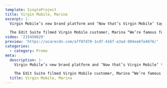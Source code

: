 ```yaml
---
template: SingleProject
title: Virgin Mobile, Marina
excerpt: |-
  Virgin Mobile’s new brand platform and ‘Now that’s Virgin Mobile’ tagline. The campaign takes the stories of five real Virgin Mobile customers, who deliver ‘turned up testimonials’ about why they choose Virgin Mobile.

  The Edit Suite filmed Virgin Mobile customer, Marina “We’re famous for doing things a little differently… and this campaign really demonstrates ‘why Virgin Mobile’ to consumers in a way that only we can,” says Philippa Durant, director of brand and communications at Virgin Mobile Australia.
video: '215450629'
preview: 'https://ucarecdn.com/a7f07d70-1cd7-416f-a3ad-884ee6fe4676/'
categories:
  - category: Promo
meta:
  description: |-
    Virgin Mobile’s new brand platform and ‘Now that’s Virgin Mobile’ tagline. The campaign takes the stories of five real Virgin Mobile customers, who deliver ‘turned up testimonials’ about why they choose Virgin Mobile.

    The Edit Suite filmed Virgin Mobile customer, Marina “We’re famous for doing things a little differently… and this campaign really demonstrates ‘why Virgin Mobile’ to consumers in a way that only we can,” says Philippa Durant, director of brand and communications at Virgin Mobile Australia.
  title: Virgin Mobile, Marina
---
```

